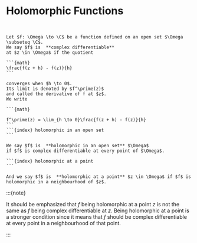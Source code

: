 # Holomorphic Functions
```{index} complex differentiable functions
```

````{prf:definition} 

Let $f: \Omega \to \C$ be a function defined on an open set $\Omega \subseteq \C$.
We say $f$ is  **complex differentiable** 
at $z \in \Omega$ if the quotient

```{math}
\frac{f(z + h) - f(z)}{h}
```

converges when $h \to 0$.
Its limit is denoted by $f^\prime(z)$
and called the derivative of f at $z$.
We write

```{math}

f^\prime(z) = \lim_{h \to 0}\frac{f(z + h) - f(z)}{h}
```
```{index} holomorphic in an open set
```

We say $f$ is  **holomorphic in an open set** $\Omega$
if $f$ is complex differentiable at every point of $\Omega$.

```{index} holomorphic at a point
```

And we say $f$ is  **holomorphic at a point** $z \in \Omega$ if $f$ is holomorphic in a neighbourhood of $z$.

````

:::{note}

It should be emphasized that $f$ being holomorphic at a point $z$
is not the same as $f$ being complex differentiable at $z$.
Being holomorphic at a point is a stronger condition since
it means that $f$ should be complex differentiable
at every point in a neighbourhood of that point.

:::